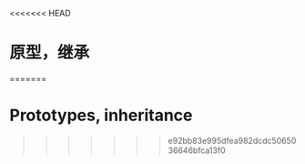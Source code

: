 <<<<<<< HEAD
# 原型，继承
=======
# Prototypes, inheritance
>>>>>>> e92bb83e995dfea982dcdc5065036646bfca13f0
